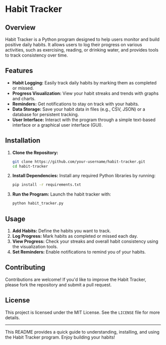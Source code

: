 # Habit Tracker

## Overview
Habit Tracker is a Python program designed to help users monitor and build positive daily habits. It allows users to log their progress on various activities, such as exercising, reading, or drinking water, and provides tools to track consistency over time.

## Features
- **Habit Logging:** Easily track daily habits by marking them as completed or missed.
- **Progress Visualization:** View your habit streaks and trends with graphs and charts.
- **Reminders:** Get notifications to stay on track with your habits.
- **Data Storage:** Save your habit data in files (e.g., CSV, JSON) or a database for persistent tracking.
- **User Interface:** Interact with the program through a simple text-based interface or a graphical user interface (GUI).

## Installation

1. **Clone the Repository:**
   ```bash
   git clone https://github.com/your-username/habit-tracker.git
   cd habit-tracker
   ```

2. **Install Dependencies:**
   Install any required Python libraries by running:
   ```bash
   pip install -r requirements.txt
   ```

3. **Run the Program:**
   Launch the habit tracker with:
   ```bash
   python habit_tracker.py
   ```

## Usage
1. **Add Habits:** Define the habits you want to track.
2. **Log Progress:** Mark habits as completed or missed each day.
3. **View Progress:** Check your streaks and overall habit consistency using the visualization tools.
4. **Set Reminders:** Enable notifications to remind you of your habits.

## Contributing
Contributions are welcome! If you'd like to improve the Habit Tracker, please fork the repository and submit a pull request.

## License
This project is licensed under the MIT License. See the `LICENSE` file for more details.

---

This README provides a quick guide to understanding, installing, and using the Habit Tracker program. Enjoy building your habits!
